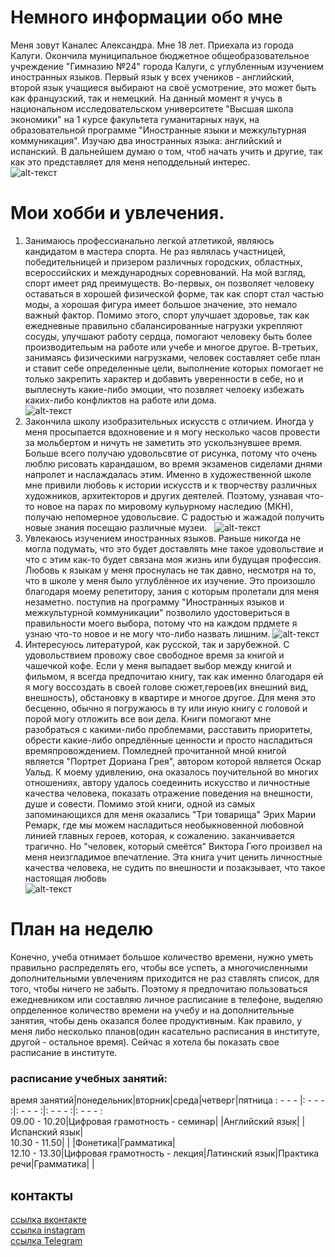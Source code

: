 # Немного информации обо мне

Меня зовут Каналес Александра. Мне 18 лет. Приехала из города Калуги. Окончила муниципальное бюджетное общеобразовательное учреждение "Гимназию №24" города Калуги, с углубленным изучением иностранных языков. Первый язык у всех учеников - английский, второй язык учащиеся выбирают на своё усмотрение, это может быть как французский, так и немецкий. На данный момент я учусь в национальном исследовательском университете "Высшая школа экономики" на 1 курсе факультета гуманитарных наук, на образовательной программе "Иностранные языки и межкультурная коммуникация". Изучаю два иностранных языка: английский и испанский. В дальнейшем думаю о том, чтоб начать учить и другие, так как это представляет для меня неподдельный интерес.  
![alt-текст](https://pp.userapi.com/c637622/v637622585/69b25/5QFtLOTOetw.jpg)

# Мои хобби и увлечения.

1. Занимаюсь профессианально легкой атлетикой, являюсь кандидатом в мастера спорта. Не раз являлась участницей, победительницей и призером различных городских, областных, всероссийских и международных соревнований. На мой взгляд, спорт имеет ряд преимуществ. Во-первых, он позволяет человеку оставаться в хорошей физической форме, так как спорт стал частью моды, а хорошая фигура имеет большое значение, это немало важный фактор. Помимо этого, спорт улучшает здоровье, так как ежедневные правильно сбалансированные нагрузки укрепляют сосуды, улучшают работу сердца, помогают человеку быть более производительым на работе или учебе и многое другое. В-третьих, занимаясь физическими нагрузками, человек составляет себе план и ставит себе определенные цели, выполнение которых помогает не только закрепить характер и добавить уверенности в себе, но и выплеснуть какие-либо эмоции, что позвляет челоеку избежать каких-либо конфликтов на работе или дома.    
![alt-текст](https://pp.userapi.com/c840722/v840722151/4954c/DD9ca43AREA.jpg)  
2. Закончила школу изобразительных искусств с отличием. Иногда у меня просыпается вдохновение и я могу несколько часов провести за мольбертом и ничуть не заметить это ускользнувшее время. Больше всего получаю удовольсвтие от рисунка, потому что очень люблю рисовать карандашом, во время экзаменов сиделами днями напролет и наслаждалась этим. Именно в художественной школе мне привили любовь к истории искусств и к творчеству различных художников, архитекторов и других деятелей. Поэтому, узнавая что-то новое на парах по мировому кульурному наследию (МКН), получаю непомерное удовольсвие. С радостью и жажадой получить новые знания посещаю различные музеи.  
![alt-текст](https://pp.userapi.com/c840124/v840124223/6a7a6/CZmya6n3xtU.jpg)  
3. Увлекаюсь изучением иностранных языков. Раньше никогда не могла подумать, что это будет доставлять мне такое удовольствие и что с этим как-то будет связана моя жизнь или будущая профессия. Любовь к языкам у меня проснулась не так давно, несмотря на то, что в школе у меня было углублённое их изучение. Это произошло благодаря моему репетитору, зания с которым пролетали для меня незаметно. поступив на программу "Иностранных языков и межкультурной коммуникации" позволило удостовериться в правильности моего выбора, потому что на каждом прдмете я узнаю что-то новое и не могу что-либо назвать лишним.
![alt-текст](https://pp.userapi.com/c840525/v840525151/467ea/qIczddhtVoA.jpg)  
4. Интересуюсь литературой, как русской, так и зарубежной. С удовольствием провожу свое свободное время за книгой и чашечкой кофе. Если у меня выпадает выбор между книгой и фильмом, я всегда предпочитаю книгу, так как именно благодаря ей я могу воссоздать в своей голове сюжет,героев(их внешний вид, внешность), обстановку в квартире и многое другое. Для меня это бесценно, обычно я погружаюсь в ту или иную книгу с головой и порой могу отложить все вои дела. Книги помогают мне разобраться с какими-либо проблемами, расставить приоритеты, обрести какие-либо опредлённые ценности и просто насладиться времяпровождением. Помледней прочитанной мной книгой является "Портрет Дориана Грея", автором которой является Оскар Уальд. К моему удивлению, она оказалось поучительной во многих отношениях, автору удалось соедеинить искусство и личностные качества человека, показать отражение поведения на внешности, душе и совести. Помимо этой книги, одной из самых запоминающихся для меня оказались "Три товарища" Эрих Марии Ремарк, где мы можем насладиться необыкновенной любовной линией главных героев, которая, к сожалению. заканчивается трагично. Но "человек, который смеётся" Виктора Гюго произвел на меня неизгладимое впечатление. Эта книга учит ценить личностные качества человека, не судить по внешности и позакзывает, что такое настоящая любовь   
![alt-текст](https://pp.userapi.com/c830209/v830209875/4d695/c4p93vYSEFQ.jpg) 

# План на неделю
Конечно, учеба отнимает большое количество времени, нужно уметь правильно распределять его, чтобы все успеть, а многочисленными дополнительными увлечениям приходится не раз ставлять список, для того, чтобы ничего не забыть. Поэтому я предпочитаю пользоваться ежедневником или составляю личное расписание в телефоне, выделяю опрделенное количество времени на учебу и на дополнительные занятия, чтобы день оказался более продуктивным. Как правило, у меня либо несколько планов(один касательно расписания в институте, другой - остальное время). Сейчас я хотела бы показать свое расписание в институте. 
### расписание учебных занятий:
время занятий|понедельник|вторник|среда|четверг|пятница 
 : - - - |: - - - :|: - - - :|: - - - :|: - - - :  
09.00 - 10.20|Цифровая грамотность - семинар| |Английский язык| |Испанский язык|  
10.30 - 11.50| | |Фонетика|Грамматика|  
12.10 - 13.30|Цифровая грамотность - лекция|Латинский язык|Практика речи|Грамматика| |  
## контакты

[ссылка вконтакте](https://m.vk.com/a_kanales)  
[ссылка instagram](https://www.instagram.com/a_kanales)  
[ссылка Telegram](https://t.me/a_kanales)
